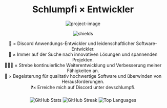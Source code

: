 <h1 align="center" id="title">Schlumpfi × Entwickler</h1>

<p align="center"><img src="https://images-ext-1.discordapp.net/external/Gpkm5PZJ8pmcCB-mx0zfMITXW-Dz_eZiURFq20auyb8/https/cdn.discordapp.com/avatars/1103554104690741310/ba00c430d4096c4302eb473fd8401081.webp" alt="project-image"></p>

<p align="center"><img src="https://img.shields.io/badge/Discord--Anwendungsentwickler-8A2BE2" alt="shields"></p>
<div align="center">
🔭 × Discord Anwendungs-Entwickler und leidenschaftlicher Software-Entwickler.
</div>
<div align="center">
🌱 × Immer auf der Suche nach innovativen Lösungen und spannenden Projekten.
</div>
<div align="center">
👨‍👨‍👧 × Strebe kontinuierliche Weiterentwicklung und Verbesserung meiner Fähigkeiten an.
</div>
<div align="center">
🤔 × Begeisterung für qualitativ hochwertige Software und überwinden von Herausforderungen.
</div>
<div align="center">
❓× Erreiche mich auf Discord unter devschlumpfi.
</div>


<div align="center">
⠀⠀⠀⠀⠀
  ⠀
  ⠀
  
</div>

<div align="center">
    <img src="https://github-readme-stats.vercel.app/api?username=devschlumpfi&theme=ayu-mirage&hide_border=false&include_all_commits=false&count_private=false" alt="GitHub Stats">
    <img src="https://github-readme-streak-stats.herokuapp.com/?user=devschlumpfi&theme=ayu-mirage&hide_border=false" alt="GitHub Streak">
    <img src="https://github-readme-stats.vercel.app/api/top-langs/?username=devschlumpfi&theme=ayu-mirage&hide_border=false&include_all_commits=false&count_private=false&layout=compact" alt="Top Languages">
</div>

